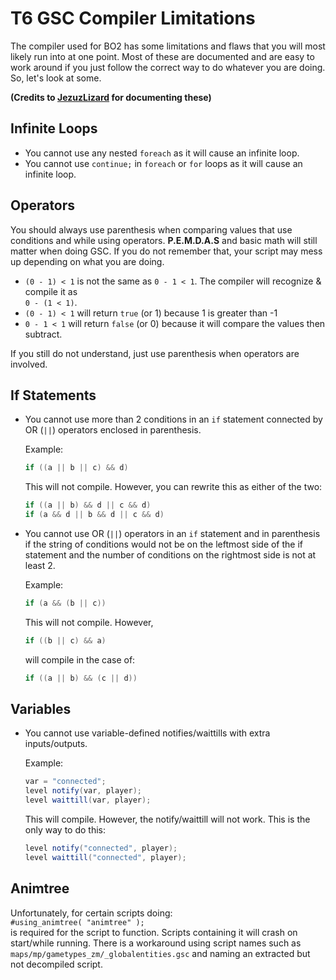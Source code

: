 # T6 GSC Compiler Limitations

The compiler used for BO2 has some limitations and flaws that you will most likely run into at one point. Most of these are documented and are easy to work around if you just follow the correct way to do whatever you are doing. So, let's look at some.

**(Credits to [JezuzLizard](https://github.com/JezuzLizard) for documenting these)**

## Infinite Loops
- You cannot use any nested ``foreach`` as it will cause an infinite loop.
- You cannot use ``continue;`` in ``foreach`` or ``for`` loops as it will cause an infinite loop.

## Operators
You should always use parenthesis when comparing values that use conditions and while using operators. **P.E.M.D.A.S** and basic math will still matter when doing GSC. If you do not remember that, your script may mess up depending on what you are doing.

- ``(0 - 1) < 1`` is not the same as ``0 - 1 < 1``. The compiler will recognize & compile it as</br> ``0 - (1 < 1)``.
- ``(0 - 1) < 1`` will return ``true`` (or 1) because 1 is greater than -1
- ``0 - 1 < 1`` will return ``false`` (or 0) because it will compare the values then subtract.

If you still do not understand, just use parenthesis when operators are involved.

## If Statements
- You cannot use more than 2 conditions in an ``if`` statement connected by OR (``||``) operators enclosed in parenthesis.

   Example:
   ```cs
   if ((a || b || c) && d)
   ```
   This will not compile. However, you can rewrite this as either of the two:
   ```cs
   if ((a || b) && d || c && d)
   if (a && d || b && d || c && d)
   ```

- You cannot use OR (``||``) operators in an ``if`` statement and in parenthesis if the string of conditions would not be on the leftmost side of the if statement and the number of conditions on the rightmost side is not at least 2.

   Example:
   ```cs
   if (a && (b || c))
   ```
   This will not compile. However,

   ```cs
   if ((b || c) && a)
   ```
   will compile in the case of:
   ```cs
   if ((a || b) && (c || d))
   ```

## Variables

- You cannot use variable-defined notifies/waittills with extra inputs/outputs.

   Example:
   ```cs
   var = "connected";
   level notify(var, player);
   level waittill(var, player);
   ```
   This will compile. However, the notify/waittill will not work. This is the only way to do this:
   ```cs
   level notify("connected", player);
   level waittill("connected", player);
   ```

## Animtree

Unfortunately, for certain scripts doing: </br>
``#using_animtree( "animtree" );`` </br>
is required for the script to function. Scripts containing it will crash on start/while running. There is a workaround using script names such as ``maps/mp/gametypes_zm/_globalentities.gsc`` and naming an extracted but not decompiled script.